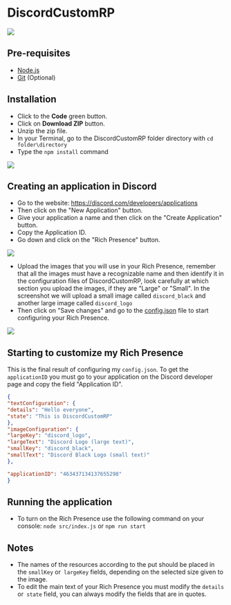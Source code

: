 # DiscordCustomRP

![](https://i.imgur.com/JUsozWb.png)

## Pre-requisites
* [Node.js](https://nodejs.org/)
* [Git](https://git-scm.com/) (Optional)

## Installation
* Click to the **Code** green button.
* Click on **Download ZIP** button.
* Unzip the zip file.
* In your Terminal, go to the DiscordCustomRP folder directory with `cd folder\directory`
* Type the `npm install` command

![](https://i.imgur.com/p3Nmf1m.png)

## Creating an application in Discord
* Go to the website: https://discord.com/developers/applications
* Then click on the "New Application" button.
* Give your application a name and then click on the "Create Application" button.
* Copy the Application ID.
* Go down and click on the "Rich Presence" button.

![](https://i.imgur.com/xcBRlmL.png)

* Upload the images that you will use in your Rich Presence, remember that all the images must have a recognizable name and then identify it in the configuration files of DiscordCustomRP, look carefully at which section you upload the images, if they are "Large" or "Small". In the screenshot we will upload a small image called `discord_black` and another large image called `discord_logo`
* Then click on "Save changes" and go to the [config.json](/config.json) file to start configuring your Rich Presence.

![](https://i.imgur.com/DPVyKiF.png)

## Starting to customize my Rich Presence

This is the final result of configuring my `config.json`. To get the `applicationID` you must go to your application on the Discord developer page and copy the field "Application ID".

```json
{
"textConfiguration": {
"details": "Hello everyone",
"state": "This is DiscordCustomRP"
},
"imageConfiguration": {
"largeKey": "discord_logo",
"largeText": "Discord Logo (large text)",
"smallKey": "discord_black",
"smallText": "Discord Black Logo (small text)"
},

"applicationID": "463437134137655298"
}
```

## Running the application
* To turn on the Rich Presence use the following command on your console: `node src/index.js` or `npm run start`

## Notes
* The names of the resources according to the put should be placed in the `smallKey` or` largeKey` fields, depending on the selected size given to the image.
* To edit the main text of your Rich Presence you must modify the `details` or` state` field, you can always modify the fields that are in quotes.
